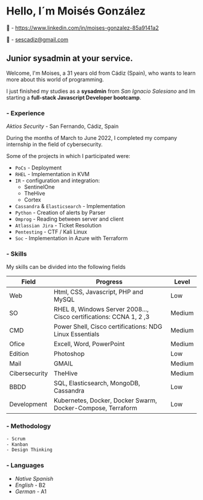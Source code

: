 # Hello, I´m Moisés González

🏢 - https://www.linkedin.com/in/moises-gonzalez-85a9141a2

📧 - sescadiz@gmail.com

## Junior sysadmin at your service.

Welcome, I'm Moises, a 31 years old from Cádiz (Spain), who wants to learn more about this world of programming.

I just finished my studies as a **sysadmin** from *San Ignacio Salesiano* and Im starting a **full-stack Javascript Developer bootcamp**.

### - Experience

*Aktios Security* - San Fernando, Cádiz, Spain

During the months of March to June 2022, I completed my company internship in the field of cybersecurity.
    
Some of the projects in which I participated were:
        
* `PoCs` - Deployment
* `RHEL` - Implementation in KVM
* `IR` - configuration and integration:
    - SentinelOne
    - TheHive
    - Cortex
* `Cassandra` & `Elasticsearch` - Implementation
* `Python` - Creation of alerts by Parser
* `Omprog` - Reading between server and client
* `Atlassian Jira` - Ticket Resolution
* `Pentesting` - CTF / Kali Linux
* `Soc` - Implementation in Azure with Terraform

### - Skills

My skills can be divided into the following fields

| Field | Progress | Level |
| ----- | ------ | -----|
| Web | Html, CSS, Javascript, PHP and MySQL | Low |
| SO | RHEL 8, Windows Server 2008..., Cisco certifications: CCNA 1, 2 ,3  | Medium |
| CMD | Power Shell, Cisco certifications: NDG Linux Essentials | Medium |
| Ofice |  Excell, Word, PowerPoint | Medium |
| Edition | Photoshop | Low |
| Mail | GMAIL | Medium |
| Cibersecurity| TheHive | Medium |
| BBDD | SQL, Elasticsearch, MongoDB, Cassandra | Low |
| Development | Kubernetes, Docker, Docker Swarm, Docker-Compose, Terraform | Low | 

### - Methodology

```sh
- Scrum
- Kanban
- Design Thinking
```

### - Languages

- *Native Spanish*
- *English* - B2
- *German* - A1

